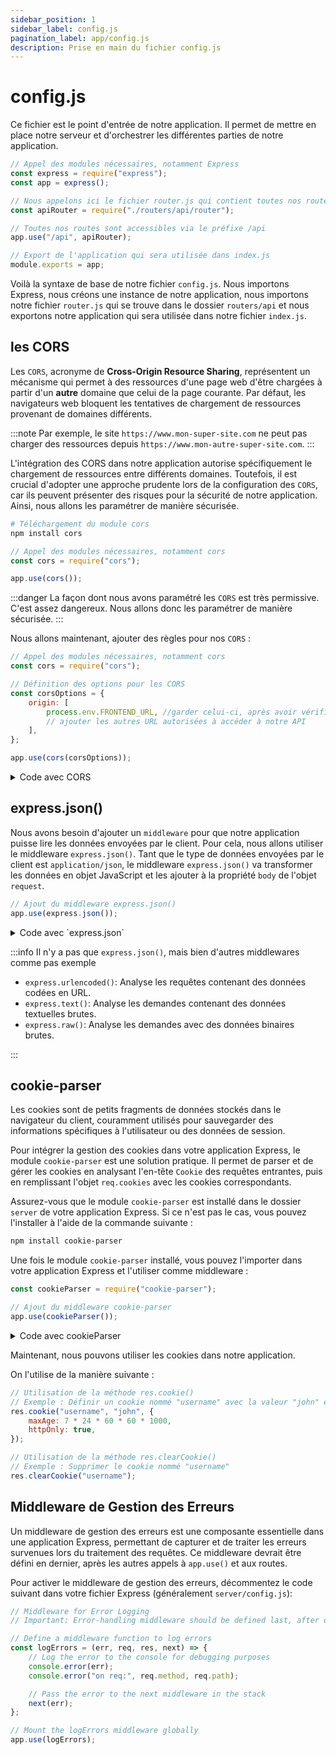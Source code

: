 ```yaml
---
sidebar_position: 1
sidebar_label: config.js
pagination_label: app/config.js
description: Prise en main du fichier config.js
---
```


# config.js

Ce fichier est le point d'entrée de notre application. Il permet de mettre en place notre serveur et d'orchestrer les différentes parties de notre application.

```js title="server/app/config.js"
// Appel des modules nécessaires, notamment Express
const express = require("express");
const app = express();

// Nous appelons ici le fichier router.js qui contient toutes nos routes del'API
const apiRouter = require("./routers/api/router");

// Toutes nos routes sont accessibles via le préfixe /api
app.use("/api", apiRouter);

// Export de l'application qui sera utilisée dans index.js
module.exports = app;
```

Voilà la syntaxe de base de notre fichier `config.js`. Nous importons Express, nous créons une instance de notre application, nous importons notre fichier `router.js` qui se trouve dans le dossier `routers/api` et nous exportons notre application qui sera utilisée dans notre fichier `index.js`.

## les CORS

Les `CORS`, acronyme de **Cross-Origin Resource Sharing**, représentent un mécanisme qui permet à des ressources d'une page web d'être chargées à partir d'un **autre** domaine que celui de la page courante. Par défaut, les navigateurs web bloquent les tentatives de chargement de ressources provenant de domaines différents.

:::note
Par exemple, le site `https://www.mon-super-site.com` ne peut pas charger des ressources depuis `https://www.mon-autre-super-site.com`.
:::

L'intégration des CORS dans notre application autorise spécifiquement le chargement de ressources entre différents domaines. Toutefois, il est crucial d'adopter une approche prudente lors de la configuration des `CORS`, car ils peuvent présenter des risques pour la sécurité de notre application. Ainsi, nous allons les paramétrer de manière sécurisée.

```bash
# Téléchargement du module cors
npm install cors
```

```js title="server/app/config.js"
// Appel des modules nécessaires, notamment cors
const cors = require("cors");

app.use(cors());
```

:::danger
La façon dont nous avons paramétré les `CORS` est très permissive. C'est assez dangereux. Nous allons donc les paramétrer de manière sécurisée.
:::

Nous allons maintenant, ajouter des règles pour nos `CORS` :

```js title="server/app/config.js"
// Appel des modules nécessaires, notamment cors
const cors = require("cors");

// Définition des options pour les CORS
const corsOptions = {
	origin: [
		process.env.FRONTEND_URL, //garder celui-ci, après avoir vérifié la valeur dans `backend/.env`,
		// ajouter les autres URL autorisées à accéder à notre API
	],
};

app.use(cors(corsOptions));
```

<details>
<summary>Code avec CORS</summary>

```js title="server/app/config.js"
// Appel des modules nécessaires, notamment express
const express = require("express");
const app = express();
const cors = require("cors");

// Définition des options pour les CORS
const corsOptions = {
	origin: [
		process.env.FRONTEND_URL, //garder celui-ci, après avoir vérifié la valeur dans `backend/.env`,
		// ajouter les autres URL autorisées à accéder à notre API
	],
};

// Ajout du middleware express.json()
app.use(cors(corsOptions));

// Nous appelons ici le fichier router.js qui contient toutes nos routes del'API
const apiRouter = require("./routers/api/router");

// Toutes nos routes sont accessibles via le préfixe /api
app.use("/api", apiRouter);

// Export de l'application qui sera utilisée dans index.js
module.exports = app;
```

</details>

## express.json()

Nous avons besoin d'ajouter un `middleware` pour que notre application puisse lire les données envoyées par le client. Pour cela, nous allons utiliser le middleware `express.json()`. Tant que le type de données envoyées par le client est `application/json`, le middleware `express.json()` va transformer les données en objet JavaScript et les ajouter à la propriété `body` de l'objet `request`.

```js title="server/app/config.js"
// Ajout du middleware express.json()
app.use(express.json());
```

<details>
<summary>Code avec `express.json`</summary>

```js title="server/app/config.js"
// Appel des modules nécessaires, notamment express
const express = require("express");
const app = express();
const cors = require("cors");

// Définition des options pour les CORS
const corsOptions = {
	origin: [
		process.env.FRONTEND_URL, //garder celui-ci, après avoir vérifié la valeur dans `backend/.env`,
		// ajouter les autres URL autorisées à accéder à notre API
	],
};

// Ajout du middleware express.json()
app.use(cors(corsOptions));

// Nous appelons ici le fichier router.js qui contient toutes nos routes del'API
const apiRouter = require("./routers/api/router");

// Ajout du middleware express.json()
app.use(express.json());

// Toutes nos routes sont accessibles via le préfixe /api
app.use("/api", apiRouter);

// Export de l'application qui sera utilisée dans index.js
module.exports = app;
```

</details>

:::info
Il n'y a pas que `express.json()`, mais bien d'autres middlewares comme pas exemple

-   `express.urlencoded()`: Analyse les requêtes contenant des données codées en URL.
-   `express.text()`: Analyse les demandes contenant des données textuelles brutes.
-   `express.raw()`: Analyse les demandes avec des données binaires brutes.

:::

## cookie-parser

Les cookies sont de petits fragments de données stockés dans le navigateur du client, couramment utilisés pour sauvegarder des informations spécifiques à l'utilisateur ou des données de session.

Pour intégrer la gestion des cookies dans votre application Express, le module `cookie-parser` est une solution pratique. Il permet de parser et de gérer les cookies en analysant l'en-tête `Cookie` des requêtes entrantes, puis en remplissant l'objet `req.cookies` avec les cookies correspondants.

Assurez-vous que le module `cookie-parser` est installé dans le dossier `server` de votre application Express. Si ce n'est pas le cas, vous pouvez l'installer à l'aide de la commande suivante :

```bash
npm install cookie-parser
```

Une fois le module `cookie-parser` installé, vous pouvez l'importer dans votre application Express et l'utiliser comme middleware :

```js title="server/app/config.js"
const cookieParser = require("cookie-parser");

// Ajout du middleware cookie-parser
app.use(cookieParser());
```

<details>
<summary>Code avec cookieParser</summary>

```js title="server/app/config.js"
// Appel des modules nécessaires, notamment express
const express = require("express");
const app = express();
const cors = require("cors");
const cookieParser = require("cookie-parser");

// Définition des options pour les CORS
const corsOptions = {
	origin: [
		process.env.FRONTEND_URL, //garder celui-ci, après avoir vérifié la valeur dans `backend/.env`,
		// ajouter les autres URL autorisées à accéder à notre API
	],
};

// Ajout du middleware express.json()
app.use(cors(corsOptions));

// Nous appelons ici le fichier router.js qui contient toutes nos routes del'API
const apiRouter = require("./routers/api/router");

// Ajout du middleware express.json()
app.use(express.json());

// Ajout du middleware cookie-parser
app.use(cookieParser());

// Toutes nos routes sont accessibles via le préfixe /api
app.use("/api", apiRouter);

// Export de l'application qui sera utilisée dans index.js
module.exports = app;
```

</details>

Maintenant, nous pouvons utiliser les cookies dans notre application.

On l'utilise de la manière suivante :

```js title="server/app/config.js"
// Utilisation de la méthode res.cookie()
// Exemple : Définir un cookie nommé "username" avec la valeur "john" et une durée de validité de 7 jours
res.cookie("username", "john", {
	maxAge: 7 * 24 * 60 * 60 * 1000,
	httpOnly: true,
});

// Utilisation de la méthode res.clearCookie()
// Exemple : Supprimer le cookie nommé "username"
res.clearCookie("username");
```

## Middleware de Gestion des Erreurs

Un middleware de gestion des erreurs est une composante essentielle dans une application Express, permettant de capturer et de traiter les erreurs survenues lors du traitement des requêtes. Ce middleware devrait être défini en dernier, après les autres appels à `app.use()` et aux routes.

Pour activer le middleware de gestion des erreurs, décommentez le code suivant dans votre fichier Express (généralement `server/config.js`):

```javascript
// Middleware for Error Logging
// Important: Error-handling middleware should be defined last, after other app.use() and routes calls.

// Define a middleware function to log errors
const logErrors = (err, req, res, next) => {
	// Log the error to the console for debugging purposes
	console.error(err);
	console.error("on req:", req.method, req.path);

	// Pass the error to the next middleware in the stack
	next(err);
};

// Mount the logErrors middleware globally
app.use(logErrors);
```
